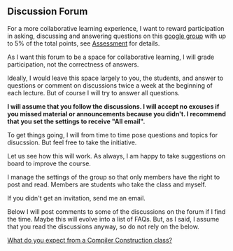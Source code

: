 ## Discussion Forum

For a more collaborative learning experience, I want to reward participation in asking, discussing and answering questions on this [google group](https://groups.google.com/forum/?pli=1#!forum/chapman-compiler-construction-2020) with up to 5% of the total points, see [Assessment](assessment.md) for details. 

As I want this forum to be a space for collaborative learning, I will grade participation, not the correctness of answers.

Ideally, I would leave this space largely to you, the students, and answer to questions or comment on discussions twice a week at the beginning of each lecture. But of course I will try to answer all questions. 

**I will assume that you follow the discussions. I will accept no excuses if you missed material or announcements because you didn't. I recommend that you set the settings to receive "All email".**

To get things going, I will from time to time pose questions and topics for disucssion. But feel free to take the initiative.

Let us see how this will work. As always, I am happy to take suggestions on board to improve the course.

I manage the settings of the group so that only members have the right to post and read. Members are students who take the class and myself.

If you didn't get an invitation, send me an email.

Below I will post comments to some of the discussions on the forum if I find the time. Maybe this will evolve into a list of FAQs. But, as I said, I assume that you read the discussions anyway, so do not rely on the below.

[What do you expect from a Compiler Construction class?](Answers-What-do-you-expect-from-a-Compiler-Construction-class.md)




